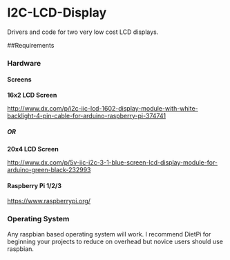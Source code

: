 # I2C-LCD-Display

Drivers and code for two very low cost LCD displays. 



##Requirements
### Hardware
#### Screens

**16x2 LCD Screen**

http://www.dx.com/p/i2c-iic-lcd-1602-display-module-with-white-backlight-4-pin-cable-for-arduino-raspberry-pi-374741

##### OR

**20x4 LCD Screen**

http://www.dx.com/p/5v-iic-i2c-3-1-blue-screen-lcd-display-module-for-arduino-green-black-232993

#### Raspberry Pi 1/2/3

https://www.raspberrypi.org/

### Operating System

Any raspbian based operating system will work. I recommend DietPi for beginning your projects to reduce on overhead but novice users should use raspbian.



